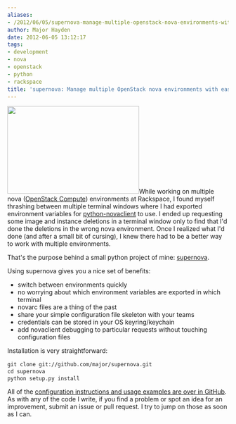 ```yaml
---
aliases:
- /2012/06/05/supernova-manage-multiple-openstack-nova-environments-with-ease/
author: Major Hayden
date: 2012-06-05 13:12:17
tags:
- development
- nova
- openstack
- python
- rackspace
title: 'supernova: Manage multiple OpenStack nova environments with ease'
---
```


[<img src="/wp-content/uploads/2012/06/firstworldproblems-multiplenovaenvironments-300x199.jpg" alt="" title="firstworldproblems-multiplenovaenvironments" width="300" height="199" class="alignright size-medium wp-image-3435" srcset="/wp-content/uploads/2012/06/firstworldproblems-multiplenovaenvironments-300x199.jpg 300w, /wp-content/uploads/2012/06/firstworldproblems-multiplenovaenvironments.jpg 551w" sizes="(max-width: 300px) 100vw, 300px" />][1]While working on multiple nova ([OpenStack Compute][2]) environments at Rackspace, I found myself thrashing between multiple terminal windows where I had exported environment variables for [python-novaclient][3] to use. I ended up requesting some image and instance deletions in a terminal window only to find that I'd done the deletions in the wrong nova environment. Once I realized what I'd done (and after a small bit of cursing), I knew there had to be a better way to work with multiple environments.

That's the purpose behind a small python project of mine: [supernova][4].

Using supernova gives you a nice set of benefits:

  * switch between environments quickly
  * no worrying about which environment variables are exported in which terminal
  * novarc files are a thing of the past
  * share your simple configuration file skeleton with your teams
  * credentials can be stored in your OS keyring/keychain
  * add novaclient debugging to particular requests without touching configuration files

Installation is very straightforward:

```
git clone git://github.com/major/supernova.git
cd supernova
python setup.py install
```


All of the [configuration instructions and usage examples are over in GitHub][4]. As with any of the code I write, if you find a problem or spot an idea for an improvement, submit an issue or pull request. I try to jump on those as soon as I can.

 [1]: https://major.io/wp-content/uploads/2012/06/firstworldproblems-multiplenovaenvironments.jpg
 [2]: https://openstack.org/projects/compute/
 [3]: https://github.com/openstack/python-novaclient
 [4]: https://major.github.com/supernova/
